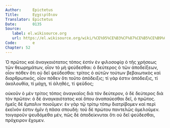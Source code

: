 ```yaml
---
Author:     Epictetus  
Title:      Εγχειρίδιον  
Translator: Epictetus  
Date:       0135  
Source:
   label: el.wikisource.org
   url: https://el.wikisource.org/wiki/%CE%95%CE%B3%CF%87%CE%B5%CE%B9%CF%81%CE%AF%CE%B4%CE%B9%CE%BF%CE%BD 
Code:       e  
Chapter: 52
---
```


Ὁ πρῶτος καὶ ἀναγκαιότατος τόπος ἐστὶν ἐν φιλοσοφίᾳ ὁ τῆς χρήσεως τῶν
θεωρημάτων, οἷον τὸ μὴ ψεύδεσθαι: ὁ δεύτερος ὁ τῶν ἀποδείξεων, οἷον πόθεν ὅτι
οὐ δεῖ ψεύδεσθαι: τρίτος ὁ αὐτῶν τούτων βεβαιωτικὸς καὶ διαρθρωτικός, οἷον
πόθεν ὅτι τοῦτο ἀπόδειξις; τί γάρ ἐστιν ἀπόδειξις, τί ἀκολουθία, τί μάχη, τί
ἀληθές, τί ψεῦδος;

οὐκοῦν ὁ μὲν τρίτος τόπος ἀναγκαῖος διὰ τὸν δεύτερον, ὁ δὲ δεύτερος διὰ τὸν
πρῶτον: ὁ δὲ ἀναγκαιότατος καὶ ὅπου ἀναπαύεσθαι δεῖ, ὁ πρῶτος. ἡμεῖς δὲ ἔμπαλιν
ποιοῦμεν: ἐν γὰρ τῷ τρίτῳ τόπῳ διατρίβομεν καὶ περὶ ἐκεῖνόν ἐστιν ἡμῖν ἡ πᾶσα
σπουδή: τοῦ δὲ πρώτου παντελῶς ἀμελοῦμεν. τοιγαροῦν ψευδόμεθα μέν, πῶς δὲ
ἀποδείκνυται ὅτι οὐ δεῖ ψεύδεσθαι, πρόχειρον ἔχομεν.


